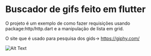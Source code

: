 # Buscador de gifs feito em flutter

O projeto é um exemplo de como fazer requisições usando package:http/http.dart e a manipulação de lista em grid.

O site que é usado para pesquisa dos gids-> https://giphy.com/

![Alt Text](https://github.com/JoabeRamone/buscador-gifs-flutter/blob/master/images/exemplo.gif)
